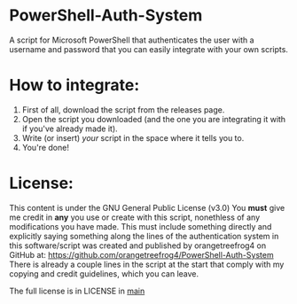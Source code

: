 # PowerShell-Auth-System
A script for Microsoft PowerShell that authenticates the user with a username and password that you can easily integrate with your own scripts.
# How to integrate:
1) First of all, download the script from the releases page.
2) Open the script you downloaded (and the one you are integrating it with if you've already made it).
3) Write (or insert) *your* script in the space where it tells you to.
4) You're done!

# License:
This content is under the GNU General Public License (v3.0)
You **must** give me credit in **any** you use or create with this script, nonethless of any modifications you have made.
This must include something directly and explicitly saying something along the lines of the authentication system in this software/script was created and published by orangetreefrog4 on GitHub at: https://github.com/orangetreefrog4/PowerShell-Auth-System
There is already a couple lines in the script at the start that comply with my copying and credit guidelines, which you can leave.

The full license is in LICENSE in [main](https://github.com/orangetreefrog4/PowerShell-Auth-System/tree/main)
